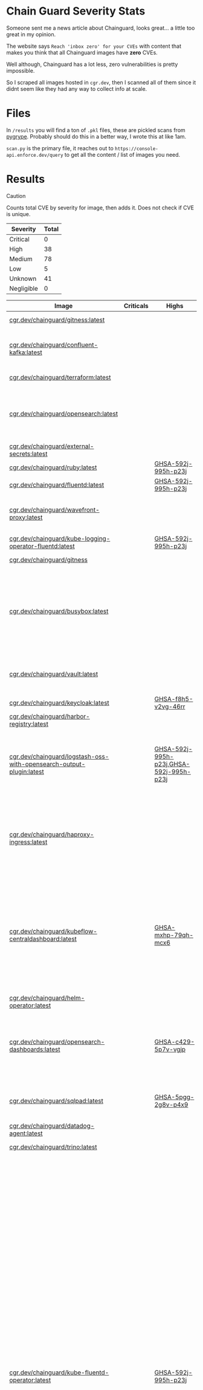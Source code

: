 # Chain Guard Severity Stats
Someone sent me a news article about Chainguard, looks great... a little too great in my opinion.

The website says `Reach 'inbox zero' for your CVEs` with content that makes you think that all Chainguard images have **zero** CVEs.

Well although, Chainguard has a lot less, zero vulnerabilities is pretty impossible.

So I scraped all images hosted in `cgr.dev`, then I scanned all of them since it didnt seem like they had any way to collect info at scale.

# Files
In `/results` you will find a ton of `.pkl` files, these are pickled scans from [pygrype](https://github.com/willyw0nka/pygrype). Probably should do this in a better way, I wrote this at like 1am.

`scan.py` is the primary file, it reaches out to `https://console-api.enforce.dev/query` to get all the content / list of images you need.

# Results

> [!CAUTION]
> Counts total CVE by severity for image, then adds it. Does not check if CVE is unique.

| Severity | Total |
| -- | -- |
| Critical | 0 |
| High | 38 |
| Medium | 78 |
| Low | 5 |
| Unknown | 41 |
| Negligible | 0 |

| Image | Criticals | Highs | Mediums | Lows | Unknown | Negligble |
| -- | -- | -- | -- | -- | -- | -- |
| [cgr.dev/chainguard/gitness:latest](cgr.dev/chainguard/gitness:latest) |  |  | [GHSA-9w9f-6mg8-jp7w](https://github.com/advisories/GHSA-9w9f-6mg8-jp7w) |  |  |  |
| [cgr.dev/chainguard/confluent-kafka:latest](cgr.dev/chainguard/confluent-kafka:latest) |  |  | [GHSA-6qvw-249j-h44c](https://github.com/advisories/GHSA-6qvw-249j-h44c),[GHSA-r978-9m6m-6gm6](https://github.com/advisories/GHSA-r978-9m6m-6gm6) |  |  |  |
| [cgr.dev/chainguard/terraform:latest](cgr.dev/chainguard/terraform:latest) |  |  | [GHSA-8r3f-844c-mc37](https://github.com/advisories/GHSA-8r3f-844c-mc37) |  | [CVE-2023-45288](https://go.dev/cl/576155) |  |
| [cgr.dev/chainguard/opensearch:latest](cgr.dev/chainguard/opensearch:latest) |  |  | [GHSA-5jpm-x58v-624v](https://github.com/advisories/GHSA-5jpm-x58v-624v),[GHSA-5jpm-x58v-624v](https://github.com/advisories/GHSA-5jpm-x58v-624v),[GHSA-5jpm-x58v-624v](https://github.com/advisories/GHSA-5jpm-x58v-624v) |  |  |  |
| [cgr.dev/chainguard/external-secrets:latest](cgr.dev/chainguard/external-secrets:latest) |  |  |  |  | [CVE-2023-45288](https://go.dev/cl/576155) |  |
| [cgr.dev/chainguard/ruby:latest](cgr.dev/chainguard/ruby:latest) |  | [GHSA-592j-995h-p23j](https://github.com/advisories/GHSA-592j-995h-p23j) |  |  |  |  |
| [cgr.dev/chainguard/fluentd:latest](cgr.dev/chainguard/fluentd:latest) |  | [GHSA-592j-995h-p23j](https://github.com/advisories/GHSA-592j-995h-p23j) |  |  |  |  |
| [cgr.dev/chainguard/wavefront-proxy:latest](cgr.dev/chainguard/wavefront-proxy:latest) |  |  | [GHSA-5jpm-x58v-624v](https://github.com/advisories/GHSA-5jpm-x58v-624v),[GHSA-w33c-445m-f8w7](https://github.com/advisories/GHSA-w33c-445m-f8w7) |  |  |  |
| [cgr.dev/chainguard/kube-logging-operator-fluentd:latest](cgr.dev/chainguard/kube-logging-operator-fluentd:latest) |  | [GHSA-592j-995h-p23j](https://github.com/advisories/GHSA-592j-995h-p23j) |  |  |  |  |
| [cgr.dev/chainguard/gitness](cgr.dev/chainguard/gitness) |  |  | [GHSA-9w9f-6mg8-jp7w](https://github.com/advisories/GHSA-9w9f-6mg8-jp7w) |  |  |  |
| [cgr.dev/chainguard/busybox:latest](cgr.dev/chainguard/busybox:latest) |  |  | [CVE-2023-42365](https://bugs.busybox.net/show_bug.cgi?id=15871),[CVE-2023-42364](https://bugs.busybox.net/show_bug.cgi?id=15868),[CVE-2023-42363](https://bugs.busybox.net/show_bug.cgi?id=15865),[CVE-2023-42365](https://bugs.busybox.net/show_bug.cgi?id=15871),[CVE-2023-42364](https://bugs.busybox.net/show_bug.cgi?id=15868),[CVE-2023-42363](https://bugs.busybox.net/show_bug.cgi?id=15865) |  |  |  |
| [cgr.dev/chainguard/vault:latest](cgr.dev/chainguard/vault:latest) |  |  | [GHSA-j2rp-gmqv-frhv](https://github.com/advisories/GHSA-j2rp-gmqv-frhv),[GHSA-rhh4-rh7c-7r5v](https://github.com/advisories/GHSA-rhh4-rh7c-7r5v) |  | [CVE-2023-45288](https://go.dev/cl/576155) |  |
| [cgr.dev/chainguard/keycloak:latest](cgr.dev/chainguard/keycloak:latest) |  | [GHSA-f8h5-v2vg-46rr](https://github.com/advisories/GHSA-f8h5-v2vg-46rr) |  |  |  |  |
| [cgr.dev/chainguard/harbor-registry:latest](cgr.dev/chainguard/harbor-registry:latest) |  |  |  |  | [CVE-2023-45288](https://go.dev/cl/576155) |  |
| [cgr.dev/chainguard/logstash-oss-with-opensearch-output-plugin:latest](cgr.dev/chainguard/logstash-oss-with-opensearch-output-plugin:latest) |  | [GHSA-592j-995h-p23j](https://github.com/advisories/GHSA-592j-995h-p23j),[GHSA-592j-995h-p23j](https://github.com/advisories/GHSA-592j-995h-p23j) | [GHSA-5jpm-x58v-624v](https://github.com/advisories/GHSA-5jpm-x58v-624v),[GHSA-5jpm-x58v-624v](https://github.com/advisories/GHSA-5jpm-x58v-624v),[GHSA-hww2-5g85-429m](https://github.com/advisories/GHSA-hww2-5g85-429m),[GHSA-hww2-5g85-429m](https://github.com/advisories/GHSA-hww2-5g85-429m) |  |  |  |
| [cgr.dev/chainguard/haproxy-ingress:latest](cgr.dev/chainguard/haproxy-ingress:latest) |  |  | [GHSA-8r3f-844c-mc37](https://github.com/advisories/GHSA-8r3f-844c-mc37) |  | [GHSA-8r3f-844c-mc37](https://github.com/advisories/GHSA-8r3f-844c-mc37),[CVE-2024-24786](https://www.cve.org/CVERecord?id=CVE-2024-24786),[GHSA-8r3f-844c-mc37](https://github.com/advisories/GHSA-8r3f-844c-mc37),[CVE-2024-24786](https://www.cve.org/CVERecord?id=CVE-2024-24786),[CVE-2023-45288](https://go.dev/cl/576155) |  |
| [cgr.dev/chainguard/kubeflow-centraldashboard:latest](cgr.dev/chainguard/kubeflow-centraldashboard:latest) |  | [GHSA-mxhp-79qh-mcx6](https://github.com/advisories/GHSA-mxhp-79qh-mcx6) | [GHSA-rv95-896h-c2vc](https://github.com/advisories/GHSA-rv95-896h-c2vc),[GHSA-cxjh-pqwp-8mfp](https://github.com/advisories/GHSA-cxjh-pqwp-8mfp),[CVE-2024-29041](https://www.cve.org/CVERecord?id=CVE-2024-29041),[CVE-2024-28849](https://www.cve.org/CVERecord?id=CVE-2024-28849),[CVE-2024-28182](https://github.com/nghttp2/nghttp2/commit/00201ecd8f982da3b67d4f6868af72a1b03b14e0),[GHSA-p8p7-x288-28g6](https://github.com/advisories/GHSA-p8p7-x288-28g6),[GHSA-f5x3-32g6-xq36](https://github.com/advisories/GHSA-f5x3-32g6-xq36) |  | [GHSA-rv95-896h-c2vc](https://github.com/advisories/GHSA-rv95-896h-c2vc),[GHSA-cxjh-pqwp-8mfp](https://github.com/advisories/GHSA-cxjh-pqwp-8mfp) |  |
| [cgr.dev/chainguard/helm-operator:latest](cgr.dev/chainguard/helm-operator:latest) |  |  |  |  | [CVE-2023-45288](https://go.dev/cl/576155) |  |
| [cgr.dev/chainguard/opensearch-dashboards:latest](cgr.dev/chainguard/opensearch-dashboards:latest) |  | [GHSA-c429-5p7v-vgjp](https://github.com/advisories/GHSA-c429-5p7v-vgjp) | [GHSA-cxjh-pqwp-8mfp](https://github.com/advisories/GHSA-cxjh-pqwp-8mfp),[CVE-2024-28182](https://github.com/nghttp2/nghttp2/commit/00201ecd8f982da3b67d4f6868af72a1b03b14e0),[GHSA-f5x3-32g6-xq36](https://github.com/advisories/GHSA-f5x3-32g6-xq36),[GHSA-f5x3-32g6-xq36](https://github.com/advisories/GHSA-f5x3-32g6-xq36) |  |  |  |
| [cgr.dev/chainguard/sqlpad:latest](cgr.dev/chainguard/sqlpad:latest) |  | [GHSA-5pgg-2g8v-p4x9](https://github.com/advisories/GHSA-5pgg-2g8v-p4x9) | [GHSA-rv95-896h-c2vc](https://github.com/advisories/GHSA-rv95-896h-c2vc),[GHSA-f5x3-32g6-xq36](https://github.com/advisories/GHSA-f5x3-32g6-xq36) |  |  |  |
| [cgr.dev/chainguard/datadog-agent:latest](cgr.dev/chainguard/datadog-agent:latest) |  |  | [GHSA-rhh4-rh7c-7r5v](https://github.com/advisories/GHSA-rhh4-rh7c-7r5v) |  |  |  |
| [cgr.dev/chainguard/trino:latest](cgr.dev/chainguard/trino:latest) |  |  | [GHSA-5jpm-x58v-624v](https://github.com/advisories/GHSA-5jpm-x58v-624v) |  |  |  |
| [cgr.dev/chainguard/kube-fluentd-operator:latest](cgr.dev/chainguard/kube-fluentd-operator:latest) |  | [GHSA-592j-995h-p23j](https://github.com/advisories/GHSA-592j-995h-p23j) | [GHSA-8r3f-844c-mc37](https://github.com/advisories/GHSA-8r3f-844c-mc37),[GHSA-c8v6-786g-vjx6](https://github.com/advisories/GHSA-c8v6-786g-vjx6),[CVE-2024-26146](https://www.cve.org/CVERecord?id=CVE-2024-26146),[CVE-2024-26141](https://www.cve.org/CVERecord?id=CVE-2024-26141),[CVE-2024-25126](https://www.cve.org/CVERecord?id=CVE-2024-25126),[CVE-2024-26146](https://www.cve.org/CVERecord?id=CVE-2024-26146),[CVE-2024-26141](https://www.cve.org/CVERecord?id=CVE-2024-26141),[CVE-2024-25126](https://www.cve.org/CVERecord?id=CVE-2024-25126),[CVE-2024-26146](https://www.cve.org/CVERecord?id=CVE-2024-26146),[CVE-2024-26141](https://www.cve.org/CVERecord?id=CVE-2024-26141),[CVE-2024-25126](https://www.cve.org/CVERecord?id=CVE-2024-25126),[CVE-2024-26146](https://www.cve.org/CVERecord?id=CVE-2024-26146),[CVE-2024-26141](https://www.cve.org/CVERecord?id=CVE-2024-26141),[CVE-2024-25126](https://www.cve.org/CVERecord?id=CVE-2024-25126) | [GHSA-xj5v-6v4g-jfw6](https://github.com/advisories/GHSA-xj5v-6v4g-jfw6),[GHSA-54rr-7fvw-6x8f](https://github.com/advisories/GHSA-54rr-7fvw-6x8f),[GHSA-22f2-v57c-j9cx](https://github.com/advisories/GHSA-22f2-v57c-j9cx) | [GHSA-xj5v-6v4g-jfw6](https://github.com/advisories/GHSA-xj5v-6v4g-jfw6),[GHSA-c8v6-786g-vjx6](https://github.com/advisories/GHSA-c8v6-786g-vjx6),[GHSA-8r3f-844c-mc37](https://github.com/advisories/GHSA-8r3f-844c-mc37),[GHSA-54rr-7fvw-6x8f](https://github.com/advisories/GHSA-54rr-7fvw-6x8f),[GHSA-22f2-v57c-j9cx](https://github.com/advisories/GHSA-22f2-v57c-j9cx),[CVE-2024-24786](https://www.cve.org/CVERecord?id=CVE-2024-24786),[CVE-2023-51774](https://www.cve.org/CVERecord?id=CVE-2023-51774),[GHSA-xj5v-6v4g-jfw6](https://github.com/advisories/GHSA-xj5v-6v4g-jfw6),[GHSA-c8v6-786g-vjx6](https://github.com/advisories/GHSA-c8v6-786g-vjx6),[GHSA-8r3f-844c-mc37](https://github.com/advisories/GHSA-8r3f-844c-mc37),[GHSA-54rr-7fvw-6x8f](https://github.com/advisories/GHSA-54rr-7fvw-6x8f),[GHSA-22f2-v57c-j9cx](https://github.com/advisories/GHSA-22f2-v57c-j9cx),[CVE-2024-24786](https://www.cve.org/CVERecord?id=CVE-2024-24786),[CVE-2023-51774](https://www.cve.org/CVERecord?id=CVE-2023-51774),[GHSA-xj5v-6v4g-jfw6](https://github.com/advisories/GHSA-xj5v-6v4g-jfw6),[GHSA-c8v6-786g-vjx6](https://github.com/advisories/GHSA-c8v6-786g-vjx6),[GHSA-8r3f-844c-mc37](https://github.com/advisories/GHSA-8r3f-844c-mc37),[GHSA-54rr-7fvw-6x8f](https://github.com/advisories/GHSA-54rr-7fvw-6x8f),[GHSA-22f2-v57c-j9cx](https://github.com/advisories/GHSA-22f2-v57c-j9cx),[CVE-2024-24786](https://www.cve.org/CVERecord?id=CVE-2024-24786),[CVE-2023-51774](https://www.cve.org/CVERecord?id=CVE-2023-51774),[GHSA-xj5v-6v4g-jfw6](https://github.com/advisories/GHSA-xj5v-6v4g-jfw6),[GHSA-c8v6-786g-vjx6](https://github.com/advisories/GHSA-c8v6-786g-vjx6),[GHSA-8r3f-844c-mc37](https://github.com/advisories/GHSA-8r3f-844c-mc37),[GHSA-54rr-7fvw-6x8f](https://github.com/advisories/GHSA-54rr-7fvw-6x8f),[GHSA-22f2-v57c-j9cx](https://github.com/advisories/GHSA-22f2-v57c-j9cx),[CVE-2024-24786](https://www.cve.org/CVERecord?id=CVE-2024-24786),[CVE-2023-51774](https://www.cve.org/CVERecord?id=CVE-2023-51774),[CVE-2023-45288](https://go.dev/cl/576155) |  |
| [cgr.dev/chainguard/temporal-server:latest](cgr.dev/chainguard/temporal-server:latest) |  | [GHSA-8pgv-569h-w5rw](https://github.com/advisories/GHSA-8pgv-569h-w5rw),[GHSA-8pgv-569h-w5rw](https://github.com/advisories/GHSA-8pgv-569h-w5rw) | [GHSA-8f25-w7qj-r7hc](https://github.com/advisories/GHSA-8f25-w7qj-r7hc) |  |  |  |
| [cgr.dev/chainguard/go-ipfs:latest](cgr.dev/chainguard/go-ipfs:latest) |  | [GHSA-c33x-xqrf-c478](https://github.com/advisories/GHSA-c33x-xqrf-c478) |  |  |  |  |
| [cgr.dev/chainguard/prometheus-cloudwatch-exporter:latest](cgr.dev/chainguard/prometheus-cloudwatch-exporter:latest) |  |  | [GHSA-5jpm-x58v-624v](https://github.com/advisories/GHSA-5jpm-x58v-624v) |  |  |  |
| [cgr.dev/chainguard/temporal-admin-tools:latest](cgr.dev/chainguard/temporal-admin-tools:latest) |  | [GHSA-8pgv-569h-w5rw](https://github.com/advisories/GHSA-8pgv-569h-w5rw),[GHSA-8pgv-569h-w5rw](https://github.com/advisories/GHSA-8pgv-569h-w5rw) | [GHSA-8f25-w7qj-r7hc](https://github.com/advisories/GHSA-8f25-w7qj-r7hc) |  |  |  |
| [cgr.dev/chainguard/management-api-for-apache-cassandra:latest](cgr.dev/chainguard/management-api-for-apache-cassandra:latest) |  | [GHSA-rgv9-q543-rqg4](https://github.com/advisories/GHSA-rgv9-q543-rqg4),[GHSA-jjjh-jjxp-wpff](https://github.com/advisories/GHSA-jjjh-jjxp-wpff),[GHSA-57j2-w4cx-62h2](https://github.com/advisories/GHSA-57j2-w4cx-62h2),[GHSA-3x8x-79m2-3w2w](https://github.com/advisories/GHSA-3x8x-79m2-3w2w),[GHSA-mjmj-j48q-9wg2](https://github.com/advisories/GHSA-mjmj-j48q-9wg2),[GHSA-3mc7-4q67-w48m](https://github.com/advisories/GHSA-3mc7-4q67-w48m),[GHSA-mjmj-j48q-9wg2](https://github.com/advisories/GHSA-mjmj-j48q-9wg2) | [GHSA-5jpm-x58v-624v](https://github.com/advisories/GHSA-5jpm-x58v-624v),[GHSA-5jpm-x58v-624v](https://github.com/advisories/GHSA-5jpm-x58v-624v),[GHSA-w37g-rhq8-7m4j](https://github.com/advisories/GHSA-w37g-rhq8-7m4j),[GHSA-hhhw-99gj-p3c3](https://github.com/advisories/GHSA-hhhw-99gj-p3c3),[GHSA-c4r9-r8fh-9vj2](https://github.com/advisories/GHSA-c4r9-r8fh-9vj2),[GHSA-9w3m-gqgf-c4p9](https://github.com/advisories/GHSA-9w3m-gqgf-c4p9),[GHSA-98wm-3w3q-mw94](https://github.com/advisories/GHSA-98wm-3w3q-mw94) |  |  |  |
| [cgr.dev/chainguard/git:latest](cgr.dev/chainguard/git:latest) |  |  | [CVE-2023-42365](https://bugs.busybox.net/show_bug.cgi?id=15871),[CVE-2023-42364](https://bugs.busybox.net/show_bug.cgi?id=15868),[CVE-2023-42363](https://bugs.busybox.net/show_bug.cgi?id=15865),[CVE-2023-42365](https://bugs.busybox.net/show_bug.cgi?id=15871),[CVE-2023-42364](https://bugs.busybox.net/show_bug.cgi?id=15868),[CVE-2023-42363](https://bugs.busybox.net/show_bug.cgi?id=15865),[CVE-2023-42365](https://bugs.busybox.net/show_bug.cgi?id=15871),[CVE-2023-42364](https://bugs.busybox.net/show_bug.cgi?id=15868),[CVE-2023-42363](https://bugs.busybox.net/show_bug.cgi?id=15865) |  |  |  |
| [cgr.dev/chainguard/spark-operator:latest](cgr.dev/chainguard/spark-operator:latest) |  | [GHSA-rhrv-645h-fjfh](https://github.com/advisories/GHSA-rhrv-645h-fjfh),[GHSA-4g9r-vxhx-9pgx](https://github.com/advisories/GHSA-4g9r-vxhx-9pgx),[GHSA-4265-ccf5-phj5](https://github.com/advisories/GHSA-4265-ccf5-phj5),[GHSA-fg2v-w576-w4v3](https://github.com/advisories/GHSA-fg2v-w576-w4v3),[GHSA-493p-pfq6-5258](https://github.com/advisories/GHSA-493p-pfq6-5258),[GHSA-rj7p-rfgp-852x](https://github.com/advisories/GHSA-rj7p-rfgp-852x),[GHSA-g2fg-mr77-6vrm](https://github.com/advisories/GHSA-g2fg-mr77-6vrm),[GHSA-95q3-pppp-r683](https://github.com/advisories/GHSA-95q3-pppp-r683),[GHSA-wrvw-hg22-4m67](https://github.com/advisories/GHSA-wrvw-hg22-4m67),[GHSA-g5ww-5jh7-63cx](https://github.com/advisories/GHSA-g5ww-5jh7-63cx),[GHSA-77rm-9x9h-xj3g](https://github.com/advisories/GHSA-77rm-9x9h-xj3g),[GHSA-4gg5-vx3j-xwc7](https://github.com/advisories/GHSA-4gg5-vx3j-xwc7),[GHSA-wrvw-hg22-4m67](https://github.com/advisories/GHSA-wrvw-hg22-4m67),[GHSA-g5ww-5jh7-63cx](https://github.com/advisories/GHSA-g5ww-5jh7-63cx),[GHSA-77rm-9x9h-xj3g](https://github.com/advisories/GHSA-77rm-9x9h-xj3g),[GHSA-4gg5-vx3j-xwc7](https://github.com/advisories/GHSA-4gg5-vx3j-xwc7) | [GHSA-xjp4-hw94-mvp5](https://github.com/advisories/GHSA-xjp4-hw94-mvp5),[GHSA-9w38-p64v-xpmv](https://github.com/advisories/GHSA-9w38-p64v-xpmv),[GHSA-7g45-4rm6-3mm3](https://github.com/advisories/GHSA-7g45-4rm6-3mm3),[GHSA-7g45-4rm6-3mm3](https://github.com/advisories/GHSA-7g45-4rm6-3mm3),[GHSA-gvpg-vgmx-xg6w](https://github.com/advisories/GHSA-gvpg-vgmx-xg6w),[GHSA-h4h5-3hr4-j3g2](https://github.com/advisories/GHSA-h4h5-3hr4-j3g2),[GHSA-h4h5-3hr4-j3g2](https://github.com/advisories/GHSA-h4h5-3hr4-j3g2) | [GHSA-5mg8-w23w-74h3](https://github.com/advisories/GHSA-5mg8-w23w-74h3),[GHSA-5mg8-w23w-74h3](https://github.com/advisories/GHSA-5mg8-w23w-74h3) |  |  |

